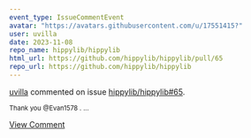 ```yaml
---
event_type: IssueCommentEvent
avatar: "https://avatars.githubusercontent.com/u/17551415?"
user: uvilla
date: 2023-11-08
repo_name: hippylib/hippylib
html_url: https://github.com/hippylib/hippylib/pull/65
repo_url: https://github.com/hippylib/hippylib
---
```


<a href='https://github.com/uvilla' target='_blank'>uvilla</a> commented on issue <a href='https://github.com/hippylib/hippylib/pull/65' target='_blank'>hippylib/hippylib#65</a>.

<small>Thank you @Evan1578 ....</small>

<a href='https://github.com/hippylib/hippylib/pull/65' target='_blank'>View Comment</a>